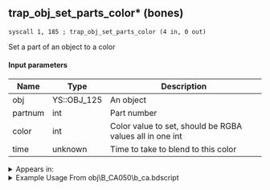 ## trap_obj_set_parts_color* (bones)

`syscall 1, 185 ; trap_obj_set_parts_color (4 in, 0 out)`

Set a part of an object to a color

#### Input parameters
| Name | Type | Description
|------|------|------------
| obj   | YS::OBJ_125   | An object
| partnum   | int   | Part number
| color   | int   | Color value to set, should be RGBA values all in one int
| time   | unknown   | Time to take to blend to this color




<details>
	<summary>Appears in:</summary>
| filename | Entity (obj)
|----------|-------------
| obj\B_CA050\b_ca.bdscript       | ((B) Grim Reaper)          
| obj\F_NM080\f_nm.bdscript       | ((F) Oogie’s present box (NM))          
| obj\F_TR160\f_tr.bdscript       | ((F) WARNING message (TR))          
| obj\N_TR010_BTL_L\n_tr.bdscript       | ((N) Sark (large) (BTL) (TR))          

</details>

<details>
	<summary>Example Usage From obj\B_CA050\b_ca.bdscript</summary>
```
L3024:
 pushFromFSp 0
 pushFromFSp 12
 pushFromFSp 8
 pushImmf 400
 pushImmf 850
 pushImmf 8
 pushImm -1
 pushImmf 0.7
 pushImmf 0.3
 gosub 8, L10744
 pushFromFSp 0
 pushImm 6
 syscall 1, 211 ; trap_obj_pattern_enable (2 in, 0 out)
 pushFromFSp 0
 pushImm 14
 syscall 1, 211 ; trap_obj_pattern_enable (2 in, 0 out)
 pushFromPWp W0
 pushImmf 600
 pushImmf -2
 pushImmf 100
 pushImmf 1
 gosub 8, L550
 pushFromPSpVal 288
 gosub 8, L11024
 pushFromFSp 0
 pushImm 1
 syscall 1, 39 ; trap_obj_unit_arg (2 in, 1 out)
 pushImm 0
 sub 
 eqz 
 jz L3220
 pushImm 1
 popToWp W16
 pushFromFSp 0
 gosub 8, L5775
 pushFromFSp 0
 pushImm 3072
 pushImm 8421504
 pushImmf 0
 syscall 1, 185 ; trap_obj_set_parts_color (4 in, 0 out)
 pushFromFSp 0
 pushImm 1
 syscall 1, 53 ; method_obj_disable_collision (2 in, 0 out)
 gosub 8, L664
 memcpyToSp 16, 16
 pushFromPSp 16
 syscall 1, 84 ; trap_obj_sheet (1 in, 1 out)
 pushImmf 300
 syscall 1, 329 ; trap_sheet_set_prize_range (2 in, 0 out)
 pushFromFSp 0
 syscall 1, 84 ; trap_obj_sheet (1 in, 1 out)
 pushImm 0
 syscall 1, 229 ; trap_sheet_max_hp (2 in, 1 out)
 pushImm 10
 div 
 pushImm 7
 mul 
 popToWp W32
 pushFromFSp 0
 syscall 1, 84 ; trap_obj_sheet (1 in, 1 out)
 pushImm 0
 syscall 1, 229 ; trap_sheet_max_hp (2 in, 1 out)
 pushImm 10
 div 
 pushImm 3
 mul 
 popToWp W36
 pushFromFSp 0
 syscall 1, 84 ; trap_obj_sheet (1 in, 1 out)
 pushFromFSp 0
 syscall 1, 84 ; trap_obj_sheet (1 in, 1 out)
 pushImm 0
 syscall 1, 229 ; trap_sheet_max_hp (2 in, 1 out)
 pushImm 0
 syscall 1, 231 ; trap_sheet_set_min_hp (3 in, 0 out)
 pushFromPSpVal 288
 pushImm 1740
 syscall 1, 114 ; trap_obj_search_by_entry (2 in, 0 out)
 pushFromFSp 0
 pushImm 107
 syscall 1, 265 ; trap_obj_set_medal (2 in, 0 out)
 pushFromPSpVal 288
 pushImm 652
 syscall 1, 265 ; trap_obj_set_medal (2 in, 0 out)
 jmp L3268
```
</details>

